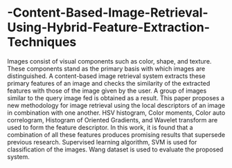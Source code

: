 # -Content-Based-Image-Retrieval-Using-Hybrid-Feature-Extraction-Techniques
Images consist of visual components such as color, shape, and texture. These components stand as the primary basis with which images are distinguished. A content-based image retrieval system extracts these primary features of an image and checks the similarity of the extracted features with those of the image given by the user. A group of images similar to the query image fed is obtained as a result. This paper proposes a new methodology for image retrieval using the local descriptors of an image in combination with one another. HSV histogram, Color moments, Color auto correlogram, Histogram of Oriented Gradients, and Wavelet transform are used to form the feature descriptor. In this work, it is found that a combination of all these features produces promising results that supersede previous research. Supervised learning algorithm, SVM is used for classification of the images. Wang dataset is used to evaluate the proposed system.
